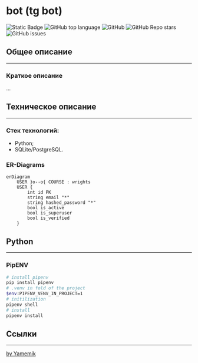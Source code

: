 ﻿# bot (tg bot)

![Static Badge](https://img.shields.io/badge/Yamemik-tgtemplate)
![GitHub top language](https://img.shields.io/github/languages/top/Yamemik/tg-bot-template)
![GitHub](https://img.shields.io/github/license/Yamemik/tg-bot-template)
![GitHub Repo stars](https://img.shields.io/github/stars/Yamemik/tg-bot-template)
![GitHub issues](https://img.shields.io/github/issues/Yamemik/tg-bot-template)


## Общее описание
_____
### Краткое описание
...


## Техническое описание
_____
### Стек технологий:
  - Python;
  - SQLite/PostgreSQL.

### ER-Diagrams
```mermaid
erDiagram
    USER }o--o{ COURSE : wrights    
    USER {
        int id PK      
        string email "*"
        string hashed_password "*"
        bool is_active
        bool is_superuser
        bool is_verified        
    }

```


## Python
_____

### PipENV
```bash
# install pipenv
pip install pipenv
# .venv in fold of the project
$env:PIPENV_VENV_IN_PROJECT=1
# initilization
pipenv shell
# install
pipenv install
```

## Ссылки
_____
[by Yamemik](https://github.com/Yamemik)
